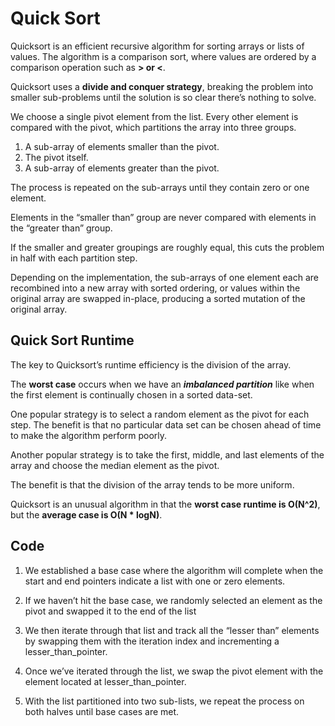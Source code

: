 # Quick Sort
Quicksort is an efficient recursive algorithm for sorting arrays or lists of values. The algorithm is a comparison sort, where values are ordered by a comparison operation such as **> or <**.

Quicksort uses a **divide and conquer strategy**, breaking the problem into smaller sub-problems until the solution is so clear there’s nothing to solve.

We choose a single pivot element from the list. Every other element is compared with the pivot, which partitions the array into three groups.

1. A sub-array of elements smaller than the pivot.
2. The pivot itself.
3. A sub-array of elements greater than the pivot.

The process is repeated on the sub-arrays until they contain zero or one element. 

Elements in the “smaller than” group are never compared with elements in the “greater than” group. 

If the smaller and greater groupings are roughly equal, this cuts the problem in half with each partition step.

Depending on the implementation, the sub-arrays of one element each are recombined into a new array with sorted ordering, or values within the original array are swapped in-place, producing a sorted mutation of the original array.

## Quick Sort Runtime
The key to Quicksort’s runtime efficiency is the division of the array.

The **worst case** occurs when we have an **_imbalanced partition_** like when the first element is continually chosen in a sorted data-set.

One popular strategy is to select a random element as the pivot for each step. The benefit is that no particular data set can be chosen ahead of time to make the algorithm perform poorly.

Another popular strategy is to take the first, middle, and last elements of the array and choose the median element as the pivot. 

The benefit is that the division of the array tends to be more uniform.

Quicksort is an unusual algorithm in that the **worst case runtime is O(N^2)**, but the **average case is O(N * logN)**.

## Code
1. We established a base case where the algorithm will complete when the start and end pointers indicate a list with one or zero elements.

2. If we haven’t hit the base case, we randomly selected an element as the pivot and swapped it to the end of the list

3. We then iterate through that list and track all the “lesser than” elements by swapping them with the iteration index and incrementing a lesser_than_pointer.

4. Once we’ve iterated through the list, we swap the pivot element with the element located at lesser_than_pointer.

5. With the list partitioned into two sub-lists, we repeat the process on both halves until base cases are met.